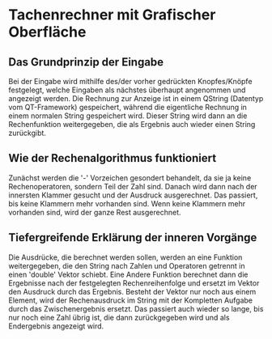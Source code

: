 # Tachenrechner mit Grafischer Oberfläche

## Das Grundprinzip der Eingabe
Bei der Eingabe wird mithilfe des/der vorher gedrückten Knopfes/Knöpfe festgelegt, welche Eingaben als nächstes überhaupt angenommen und angezeigt werden. Die Rechnung zur Anzeige ist in einem QString (Datentyp vom QT-Framework) gespeichert, während die eigentliche Rechnung in einem normalen String gespeichert wird. Dieser String wird dann an die Rechenfunktion weitergegeben, die als Ergebnis auch wieder einen String zurückgibt.

## Wie der Rechenalgorithmus funktioniert
Zunächst werden die '-' Vorzeichen gesondert behandelt, da sie ja keine Rechenoperatoren, sondern Teil der Zahl sind. Danach wird dann nach der innersten Klammer gesucht und der Ausdruck ausgerechnet. Das passiert, bis keine Klammern mehr vorhanden sind. Wenn keine Klammern mehr vorhanden sind, wird der ganze Rest ausgerechnet.

## Tiefergreifende Erklärung der inneren Vorgänge
Die Ausdrücke, die berechnet werden sollen, werden an eine Funktion weitergegeben, die den String nach Zahlen und Operatoren getrennt in einen 'double' Vektor schiebt.
Eine Andere Funktion berechnet dann die Ergebnisse nach der festgelegten Rechenreihenfolge und ersetzt im Vektor den Ausdruck durch das Ergebnis. Besteht der Vektor nur noch aus einem Element, wird der Rechenausdruck im String mit der Kompletten Aufgabe durch das Zwischenergebnis ersetzt.
Das passiert auch wieder so lange, bis nur noch eine Zahl übrig ist, die dann zurückgegeben wird und als Endergebnis angezeigt wird.
